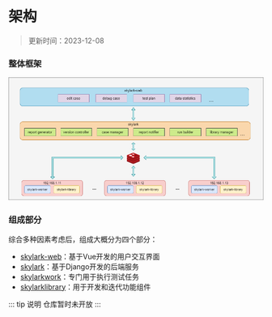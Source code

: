 # 架构

> 更新时间：2023-12-08


### 整体框架
![](public/icons/framework.png)

### 组成部分
综合多种因素考虑后，组成大概分为四个部分：
* [skylark-web](https://github.com/delav/skylark-web)：基于Vue开发的用户交互界面
* [skylark](https://github.com/delav/skylark)：基于Django开发的后端服务
* [skylarkwork](https://github.com/delav/skylarkworker)：专门用于执行测试任务
* [skylarklibrary](https://github.com/delav/skylarklibrary)：用于开发和迭代功能组件

::: tip 说明
仓库暂时未开放
:::
